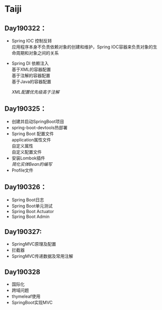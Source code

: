 # Taiji
## Day190322：
 * Spring IOC 控制反转   
     应用程序本身不负责依赖对象的创建和维护，Spring IOC容器来负责对象的生命周期和对象之间的关系
                
 * Spring DI 依赖注入    
       基于XML的容器配置   
       基于注解的容器配置   
       基于Java的容器配置   
      
    *XML配置优先级高于注解* 
         
## Day190325：   
  * 创建并启动SpringBoot项目
  * spring-boot-devtools热部署
  * Spring Boot 配置文件  
       application属性文件     
       自定义属性    
       自定义配置文件
  * 安装Lombok插件   
       *简化实体Bean的编写*    
  * Profile文件
## Day190326：
  * Spring Boot日志 
  * Spring Boot单元测试
  * Spring Boot Actuator
  * Spring Boot Admin
## Day190327:   
  * SpringMVC原理及配置    
  * 拦截器
  * SpringMVC传递数据及常用注解    
## Day190328    
  * 国际化
  * 跨域问题    
  * thymeleaf使用
  * SpringBoot实现MVC
